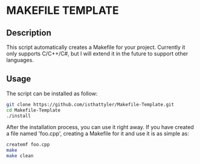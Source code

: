 # MAKEFILE TEMPLATE

## Description

This script automatically creates a Makefile for your project. Currently it only supports C/C++/C#, but I will extend it in the future to support other languages.

## Usage

The script can be installed as follow:

```bash
git clone https://github.com/isthattyler/Makefile-Template.git
cd Makefile-Template
./install
```

After the installation process, you can use it right away. If you have created a file named 'foo.cpp', creating a Makefile for it and use it is as simple as:

```bash
createmf foo.cpp
make
make clean
```

